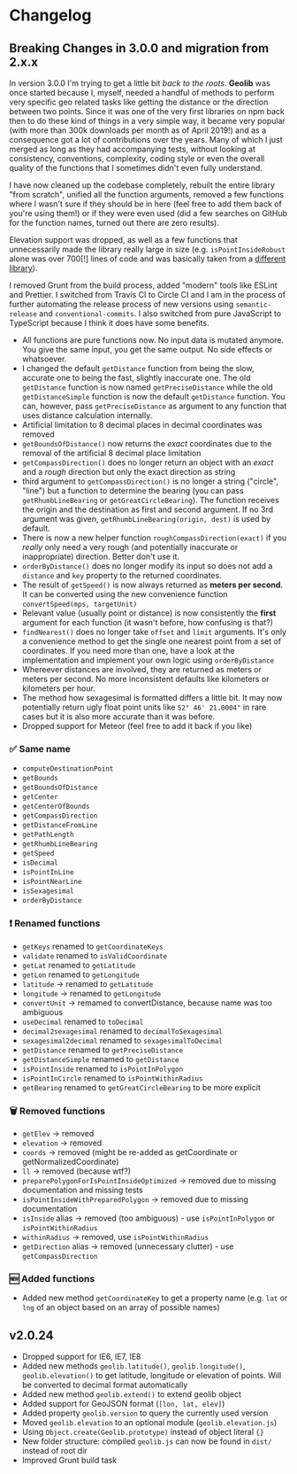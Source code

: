 # Changelog

## Breaking Changes in 3.0.0 and migration from 2.x.x

In version 3.0.0 I'm trying to get a little bit _back to the roots_. **Geolib** was once started because I, myself, needed a handful of methods to perform very specific geo related tasks like getting the distance or the direction between two points. Since it was one of the very first libraries on npm back then to do these kind of things in a very simple way, it became very popular (with more than 300k downloads per month as of April 2019!) and as a consequence got a lot of contributions over the years. Many of which I just merged as long as they had accompanying tests, without looking at consistency, conventions, complexity, coding style or even the overall quality of the functions that I sometimes didn't even fully understand.

I have now cleaned up the codebase completely, rebuilt the entire library "from scratch", unified all the function arguments, removed a few functions where I wasn't sure if they should be in here (feel free to add them back of you're using them!) or if they were even used (did a few searches on GitHub for the function names, turned out there are zero results).

Elevation support was dropped, as well as a few functions that unnecessarily made the library really large in size (e.g. `isPointInsideRobust` alone was over 700[!] lines of code and was basically taken from a [different library](https://github.com/mikolalysenko/robust-point-in-polygon)).

I removed Grunt from the build process, added "modern" tools like ESLint and Prettier. I switched from Travis CI to Circle CI and I am in the process of further automating the release process of new versions using `semantic-release` and `conventional-commits`. I also switched from pure JavaScript to TypeScript because I think it does have some benefits.

-   All functions are pure functions now. No input data is mutated anymore. You give the same input, you get the same output. No side effects or whatsoever.
-   I changed the default `getDistance` function from being the slow, accurate one to being the fast, slightly inaccurate one. The old `getDistance` function is now named `getPreciseDistance` while the old `getDistanceSimple` function is now the default `getDistance` function. You can, however, pass `getPreciseDistance` as argument to any function that uses distance calculation internally.
-   Artificial limitation to 8 decimal places in decimal coordinates was removed
-   `getBoundsOfDistance()` now returns the _exact_ coordinates due to the removal of the artificial 8 decimal place limitation
-   `getCompassDirection()` does no longer return an object with an _exact_ and a _rough_ direction but only the exact direction as string
-   third argument to `getCompassDirection()` is no longer a string ("circle", "line") but a function to determine the bearing (you can pass `getRhumbLineBearing` or `getGreatCircleBearing`). The function receives the origin and the destination as first and second argument. If no 3rd argument was given, `getRhumbLineBearing(origin, dest)` is used by default.
-   There is now a new helper function `roughCompassDirection(exact)` if you _really_ only need a very rough (and potentially inaccurate or inappropriate) direction. Better don't use it.
-   `orderByDistance()` does no longer modify its input so does not add a `distance` and `key` property to the returned coordinates.
-   The result of `getSpeed()` is now always returned as **meters per second**. It can be converted using the new convenience function `convertSpeed(mps, targetUnit)`
-   Relevant value (usually point or distance) is now consistently the **first** argument for each function (it wasn't before, how confusing is that?)
-   `findNearest()` does no longer take `offset` and `limit` arguments. It's only a convenience method to get the single one nearest point from a set of coordinates. If you need more than one, have a look at the implementation and implement your own logic using `orderByDistance`
-   Whereever distances are involved, they are returned as meters or meters per second. No more inconsistent defaults like kilometers or kilometers per hour.
-   The method how sexagesimal is formatted differs a little bit. It may now potentially return ugly float point units like `52° 46' 21.0004"` in rare cases but it is also more accurate than it was before.
-   Dropped support for Meteor (feel free to add it back if you like)

### ✅ Same name

-   `computeDestinationPoint`
-   `getBounds`
-   `getBoundsOfDistance`
-   `getCenter`
-   `getCenterOfBounds`
-   `getCompassDirection`
-   `getDistanceFromLine`
-   `getPathLength`
-   `getRhumbLineBearing`
-   `getSpeed`
-   `isDecimal`
-   `isPointInLine`
-   `isPointNearLine`
-   `isSexagesimal`
-   `orderByDistance`

### ❗ Renamed functions

-   `getKeys` renamed to `getCoordinateKeys`
-   `validate` renamed to `isValidCoordinate`
-   `getLat` renamed to `getLatitude`
-   `getLon` renamed to `getLongitude`
-   `latitude` -> renamed to `getLatitude`
-   `longitude` -> renamed to `getLongitude`
-   `convertUnit` -> remamed to convertDistance, because name was too ambiguous
-   `useDecimal` renamed to `toDecimal`
-   `decimal2sexagesimal` renamed to `decimalToSexagesimal`
-   `sexagesimal2decimal` renamed to `sexagesimalToDecimal`
-   `getDistance` renamed to `getPreciseDistance`
-   `getDistanceSimple` renamed to `getDistance`
-   `isPointInside` renamed to `isPointInPolygon`
-   `isPointInCircle` renamed to `isPointWithinRadius`
-   `getBearing` renamed to `getGreatCircleBearing` to be more explicit

### 🗑 Removed functions

-   `getElev` -> removed
-   `elevation` -> removed
-   `coords` -> removed (might be re-added as getCoordinate or getNormalizedCoordinate)
-   `ll` -> removed (because wtf?)
-   `preparePolygonForIsPointInsideOptimized` -> removed due to missing documentation and missing tests
-   `isPointInsideWithPreparedPolygon` -> removed due to missing documentation
-   `isInside` alias -> removed (too ambiguous) - use `isPointInPolygon` or `isPointWithinRadius`
-   `withinRadius` -> removed, use `isPointWithinRadius`
-   `getDirection` alias -> removed (unnecessary clutter) - use `getCompassDirection`

### 🆕 Added functions

-   Added new method `getCoordinateKey` to get a property name (e.g. `lat` or `lng` of an object based on an array of possible names)

## v2.0.24

-   Dropped support for IE6, IE7, IE8
-   Added new methods `geolib.latitude()`, `geolib.longitude()`, `geolib.elevation()` to get latitude, longitude or elevation of points. Will be converted to decimal format automatically
-   Added new method `geolib.extend()` to extend geolib object
-   Added support for GeoJSON format (`[lon, lat, elev]`)
-   Added property `geolib.version` to query the currently used version
-   Moved `geolib.elevation` to an optional module (`geolib.elevation.js`)
-   Using `Object.create(Geolib.prototype)` instead of object literal `{}`
-   New folder structure: compiled `geolib.js` can now be found in `dist/` instead of root dir
-   Improved Grunt build task
